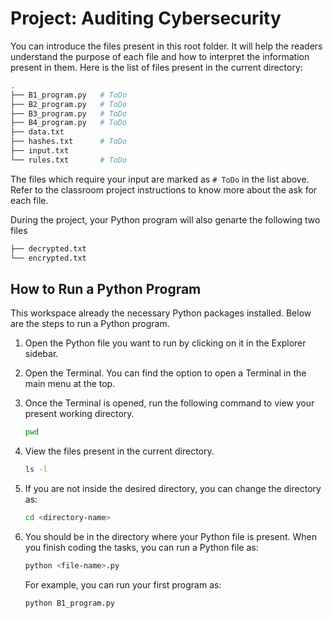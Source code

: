 # Project: Auditing Cybersecurity

You can introduce the files present in this root folder. It will help the readers understand the purpose of each file and how to interpret the information present in them. Here is the list of files present in the current directory:

```bash
.
├── B1_program.py   # ToDo
├── B2_program.py   # ToDo
├── B3_program.py   # ToDo
├── B4_program.py   # ToDo
├── data.txt
├── hashes.txt      # ToDo
├── input.txt
└── rules.txt       # ToDo
```

The files which require your input are marked as `# ToDo` in the list above. Refer to the classroom project instructions to know more about the ask for each file. 

During the project, your Python program will also genarte the following two files
```bash
├── decrypted.txt
└── encrypted.txt
```

## How to Run a Python Program
This workspace already the necessary Python packages installed. Below are the steps to run a Python program. 

1. Open the Python file you want to run by clicking on it in the Explorer sidebar.

2. Open the Terminal. You can find the option to open a Terminal in the main menu at the top. 


3. Once the Terminal is opened, run the following command to view your present working directory.
    ```bash
    pwd
    ```

4. View the files present in the current directory. 
    ```bash
    ls -l
    ```

5. If you are not inside the desired directory, you can change the directory as:
    ```bash
    cd <directory-name>
    ```

6. You should be in the directory where your Python file is present. When you finish coding the tasks, you can run a Python file as:
    ```bash
    python <file-name>.py
    ```
    For example, you can run your first program as:
    ```bash
    python B1_program.py
    ```

